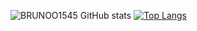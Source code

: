 ![BRUNOO1545 GitHub stats](https://github-readme-stats.vercel.app/api?username=BRUNOO1545&show_icons=true&theme=radical)
[![Top Langs](https://github-readme-stats.vercel.app/api/top-langs/?username=BRUNOO1545&show_icons=true&theme=radical&hide_progress=false&size_weight=0.5&count_weight=0.5)](https://github.com/anuraghazra/github-readme-stats)
